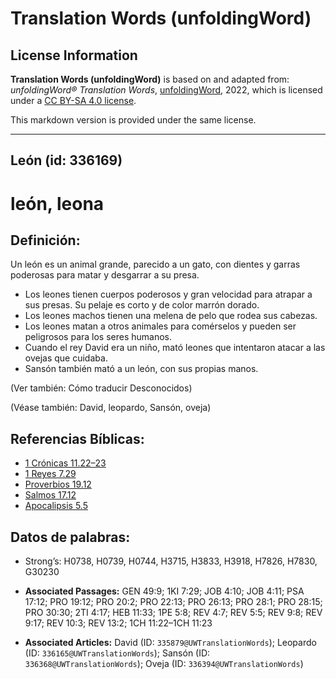 # Translation Words (unfoldingWord)

## License Information

**Translation Words (unfoldingWord)** is based on and adapted from: _unfoldingWord® Translation Words_, [unfoldingWord](https://unfoldingword.org/utw), 2022, which is licensed under a [CC BY-SA 4.0 license](https://creativecommons.org/licenses/by-sa/4.0/legalcode.en).

This markdown version is provided under the same license.



--------------------------------

## León (id: 336169)

león, leona
===========

Definición:
-----------

Un león es un animal grande, parecido a un gato, con dientes y garras poderosas para matar y desgarrar a su presa.

* Los leones tienen cuerpos poderosos y gran velocidad para atrapar a sus presas. Su pelaje es corto y de color marrón dorado.
* Los leones machos tienen una melena de pelo que rodea sus cabezas.
* Los leones matan a otros animales para comérselos y pueden ser peligrosos para los seres humanos.
* Cuando el rey David era un niño, mató leones que intentaron atacar a las ovejas que cuidaba.
* Sansón también mató a un león, con sus propias manos.

(Ver también: Cómo traducir Desconocidos)

(Véase también: David, leopardo, Sansón, oveja)

Referencias Bíblicas:
---------------------

* [1 Crónicas 11\.22–23](https://ref.ly/1Chr11:22-1Chr11:23)
* [1 Reyes 7\.29](https://ref.ly/1Kgs7:29)
* [Proverbios 19\.12](https://ref.ly/Prov19:12)
* [Salmos 17\.12](https://ref.ly/Ps17:12)
* [Apocalipsis 5\.5](https://ref.ly/Rev5:5)

Datos de palabras:
------------------

* Strong’s: H0738, H0739, H0744, H3715, H3833, H3918, H7826, H7830, G30230

* **Associated Passages:** GEN 49:9; 1KI 7:29; JOB 4:10; JOB 4:11; PSA 17:12; PRO 19:12; PRO 20:2; PRO 22:13; PRO 26:13; PRO 28:1; PRO 28:15; PRO 30:30; 2TI 4:17; HEB 11:33; 1PE 5:8; REV 4:7; REV 5:5; REV 9:8; REV 9:17; REV 10:3; REV 13:2; 1CH 11:22–1CH 11:23
* **Associated Articles:** David (ID: `335879@UWTranslationWords`); Leopardo (ID: `336165@UWTranslationWords`); Sansón (ID: `336368@UWTranslationWords`); Oveja (ID: `336394@UWTranslationWords`)

